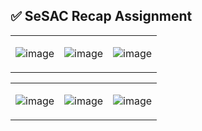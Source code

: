 ## ✅ SeSAC Recap Assignment

<table>
<tr>
<td>

![image](https://github.com/MADElinessss/SeSACShoppingApp/assets/88757043/46b25e31-ec58-45d1-93ed-fd60db41bfe8)


</td>
<td>
    
![image](https://github.com/MADElinessss/SeSACShoppingApp/assets/88757043/b3a656bb-c0f7-4875-9223-ec37f8df08a1)

</td>
<td>

![image](https://github.com/MADElinessss/SeSACShoppingApp/assets/88757043/f065c8dc-ed73-4425-be94-5b504fa5d676)

</td>
</tr>
</table>

<table>
<tr>
<td>
    

![image](https://github.com/MADElinessss/SeSACShoppingApp/assets/88757043/5c382c01-6273-435a-9f09-7559932b19e0)

</td>
<td>

![image](https://github.com/MADElinessss/SeSACShoppingApp/assets/88757043/2325ade9-9bf7-4b0e-be5b-2c0a3d1e6649)


</td>
<td>

![image](https://github.com/MADElinessss/SeSACShoppingApp/assets/88757043/f7aa07e5-81d1-458f-92f2-664541580afc)

</td>
</tr>
</table>

